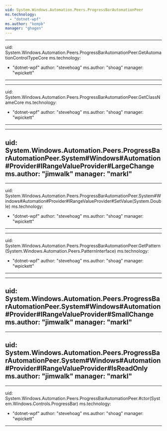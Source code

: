 ```yaml
---
uid: System.Windows.Automation.Peers.ProgressBarAutomationPeer
ms.technology: 
  - "dotnet-wpf"
ms.author: "kempb"
manager: "ghogen"
---
```


---
uid: System.Windows.Automation.Peers.ProgressBarAutomationPeer.GetAutomationControlTypeCore
ms.technology: 
  - "dotnet-wpf"
author: "stevehoag"
ms.author: "shoag"
manager: "wpickett"
---

---
uid: System.Windows.Automation.Peers.ProgressBarAutomationPeer.GetClassNameCore
ms.technology: 
  - "dotnet-wpf"
author: "stevehoag"
ms.author: "shoag"
manager: "wpickett"
---

---
uid: System.Windows.Automation.Peers.ProgressBarAutomationPeer.System#Windows#Automation#Provider#IRangeValueProvider#LargeChange
ms.author: "jimwalk"
manager: "markl"
---

---
uid: System.Windows.Automation.Peers.ProgressBarAutomationPeer.System#Windows#Automation#Provider#IRangeValueProvider#SetValue(System.Double)
ms.technology: 
  - "dotnet-wpf"
author: "stevehoag"
ms.author: "shoag"
manager: "wpickett"
---

---
uid: System.Windows.Automation.Peers.ProgressBarAutomationPeer.GetPattern(System.Windows.Automation.Peers.PatternInterface)
ms.technology: 
  - "dotnet-wpf"
author: "stevehoag"
ms.author: "shoag"
manager: "wpickett"
---

---
uid: System.Windows.Automation.Peers.ProgressBarAutomationPeer.System#Windows#Automation#Provider#IRangeValueProvider#SmallChange
ms.author: "jimwalk"
manager: "markl"
---

---
uid: System.Windows.Automation.Peers.ProgressBarAutomationPeer.System#Windows#Automation#Provider#IRangeValueProvider#IsReadOnly
ms.author: "jimwalk"
manager: "markl"
---

---
uid: System.Windows.Automation.Peers.ProgressBarAutomationPeer.#ctor(System.Windows.Controls.ProgressBar)
ms.technology: 
  - "dotnet-wpf"
author: "stevehoag"
ms.author: "shoag"
manager: "wpickett"
---
